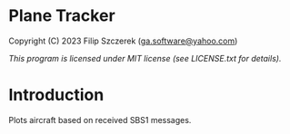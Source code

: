 # Plane Tracker
Copyright (C) 2023 Filip Szczerek (ga.software@yahoo.com)

*This program is licensed under MIT license (see LICENSE.txt for details).*

# Introduction

Plots aircraft based on received SBS1 messages.
